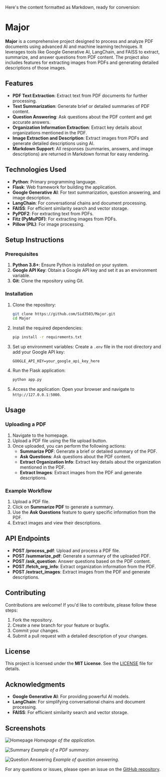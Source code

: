 Here's the content formatted as Markdown, ready for conversion:

# Major

**Major** is a comprehensive project designed to process and analyze PDF documents using advanced AI and machine learning techniques. It leverages tools like Google Generative AI, LangChain, and FAISS to extract, summarize, and answer questions from PDF content. The project also includes features for extracting images from PDFs and generating detailed descriptions of those images.

## Features

- **PDF Text Extraction**: Extract text from PDF documents for further processing.
- **Text Summarization**: Generate brief or detailed summaries of PDF content.
- **Question Answering**: Ask questions about the PDF content and get accurate answers.
- **Organization Information Extraction**: Extract key details about organizations mentioned in the PDF.
- **Image Extraction and Description**: Extract images from PDFs and generate detailed descriptions using AI.
- **Markdown Support**: All responses (summaries, answers, and image descriptions) are returned in Markdown format for easy rendering.

## Technologies Used

- **Python**: Primary programming language.
- **Flask**: Web framework for building the application.
- **Google Generative AI**: For text summarization, question answering, and image description.
- **LangChain**: For conversational chains and document processing.
- **FAISS**: For efficient similarity search and vector storage.
- **PyPDF2**: For extracting text from PDFs.
- **Fitz (PyMuPDF)**: For extracting images from PDFs.
- **Pillow (PIL)**: For image processing.

## Setup Instructions

### Prerequisites

1. **Python 3.8+**: Ensure Python is installed on your system.
2. **Google API Key**: Obtain a Google API key and set it as an environment variable.
3. **Git**: Clone the repository using Git.

### Installation

1. Clone the repository:
   ```bash
   git clone https://github.com/Sid3503/Major.git
   cd Major
   ```

2. Install the required dependencies:
   ```bash
   pip install -r requirements.txt
   ```

3. Set up environment variables:
   Create a `.env` file in the root directory and add your Google API key:
   ```
   GOOGLE_API_KEY=your_google_api_key_here
   ```

4. Run the Flask application:
   ```bash
   python app.py
   ```

5. Access the application:
   Open your browser and navigate to `http://127.0.0.1:5000`.

## Usage

### Uploading a PDF
1. Navigate to the homepage.
2. Upload a PDF file using the file upload button.
3. Once uploaded, you can perform the following actions:
   - **Summarize PDF**: Generate a brief or detailed summary of the PDF.
   - **Ask Questions**: Ask questions about the PDF content.
   - **Extract Organization Info**: Extract key details about the organization mentioned in the PDF.
   - **Extract Images**: Extract images from the PDF and generate descriptions.

### Example Workflow
1. Upload a PDF file.
2. Click on **Summarize PDF** to generate a summary.
3. Use the **Ask Questions** feature to query specific information from the PDF.
4. Extract images and view their descriptions.

## API Endpoints

- **POST /process_pdf**: Upload and process a PDF file.
- **POST /summarize_pdf**: Generate a summary of the uploaded PDF.
- **POST /ask_question**: Answer questions based on the PDF content.
- **POST /fetch_org_info**: Extract organization information from the PDF.
- **POST /extract_images**: Extract images from the PDF and generate descriptions.

## Contributing

Contributions are welcome! If you'd like to contribute, please follow these steps:
1. Fork the repository.
2. Create a new branch for your feature or bugfix.
3. Commit your changes.
4. Submit a pull request with a detailed description of your changes.

## License

This project is licensed under the **MIT License**. See the [LICENSE](LICENSE) file for details.

## Acknowledgments

- **Google Generative AI**: For providing powerful AI models.
- **LangChain**: For simplifying conversational chains and document processing.
- **FAISS**: For efficient similarity search and vector storage.

## Screenshots

![Homepage](screenshots/homepage.png)
*Homepage of the application.*

![Summary](screenshots/summary.png)
*Example of a PDF summary.*

![Question Answering](screenshots/question.png)
*Example of question answering.*

For any questions or issues, please open an issue on the [GitHub repository](https://github.com/Sid3503/Major).
